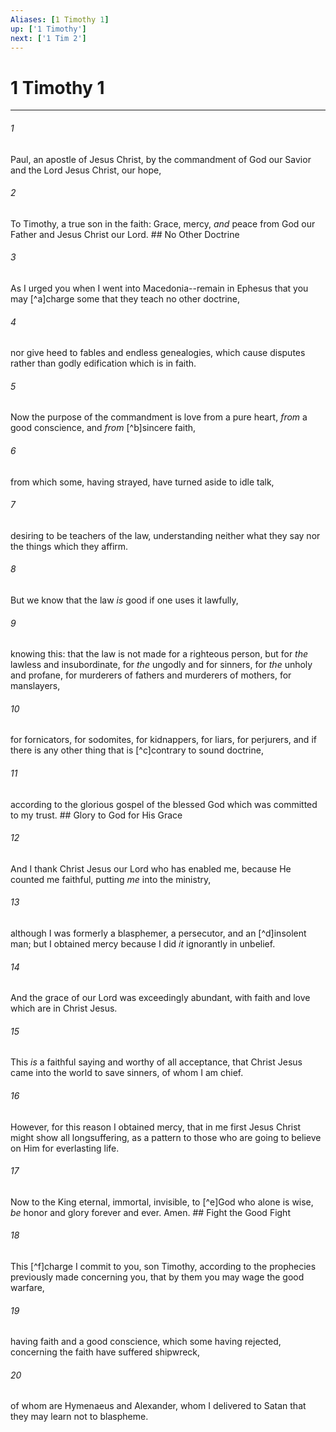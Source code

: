 ```yaml
---
Aliases: [1 Timothy 1]
up: ['1 Timothy']
next: ['1 Tim 2']
---
```

# 1 Timothy 1

***


###### 1 
Paul, an apostle of Jesus Christ, by the commandment of God our Savior and the Lord Jesus Christ, our hope, 

###### 2 
To Timothy, a true son in the faith: Grace, mercy, _and_ peace from God our Father and Jesus Christ our Lord. ## No Other Doctrine 

###### 3 
As I urged you when I went into Macedonia--remain in Ephesus that you may [^a]charge some that they teach no other doctrine, 

###### 4 
nor give heed to fables and endless genealogies, which cause disputes rather than godly edification which is in faith. 

###### 5 
Now the purpose of the commandment is love from a pure heart, _from_ a good conscience, and _from_ [^b]sincere faith, 

###### 6 
from which some, having strayed, have turned aside to idle talk, 

###### 7 
desiring to be teachers of the law, understanding neither what they say nor the things which they affirm. 

###### 8 
But we know that the law _is_ good if one uses it lawfully, 

###### 9 
knowing this: that the law is not made for a righteous person, but for _the_ lawless and insubordinate, for _the_ ungodly and for sinners, for _the_ unholy and profane, for murderers of fathers and murderers of mothers, for manslayers, 

###### 10 
for fornicators, for sodomites, for kidnappers, for liars, for perjurers, and if there is any other thing that is [^c]contrary to sound doctrine, 

###### 11 
according to the glorious gospel of the blessed God which was committed to my trust. ## Glory to God for His Grace 

###### 12 
And I thank Christ Jesus our Lord who has enabled me, because He counted me faithful, putting _me_ into the ministry, 

###### 13 
although I was formerly a blasphemer, a persecutor, and an [^d]insolent man; but I obtained mercy because I did _it_ ignorantly in unbelief. 

###### 14 
And the grace of our Lord was exceedingly abundant, with faith and love which are in Christ Jesus. 

###### 15 
This _is_ a faithful saying and worthy of all acceptance, that Christ Jesus came into the world to save sinners, of whom I am chief. 

###### 16 
However, for this reason I obtained mercy, that in me first Jesus Christ might show all longsuffering, as a pattern to those who are going to believe on Him for everlasting life. 

###### 17 
Now to the King eternal, immortal, invisible, to [^e]God who alone is wise, _be_ honor and glory forever and ever. Amen. ## Fight the Good Fight 

###### 18 
This [^f]charge I commit to you, son Timothy, according to the prophecies previously made concerning you, that by them you may wage the good warfare, 

###### 19 
having faith and a good conscience, which some having rejected, concerning the faith have suffered shipwreck, 

###### 20 
of whom are Hymenaeus and Alexander, whom I delivered to Satan that they may learn not to blaspheme.
